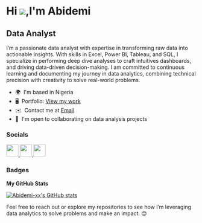 Hi ![](https://user-images.githubusercontent.com/18350557/176309783-0785949b-9127-417c-8b55-ab5a4333674e.gif),I'm Abidemi
==========================================================================================================================================

Data Analyst
------------
I’m a passionate data analyst with expertise in transforming raw data into actionable insights. With skills in Excel, Power BI, Tableau, and SQL, I specialize in performing deep dive analyses to craft intuitives dashboards, and driving data-driven decision-making. I am committed to continuous learning and documenting my journey in data analytics, combining technical precision with creativity to solve real-world problems.

* 🌍  I'm based in Nigeria
* 🖥️  Portfolio: [View my work](http://https://www.datascienceportfol.io/olowookereabidemi)
* ✉️  Contact me at [Email](mailto:abidemikaothar@gmail.com)
* 🤝  I'm open to collaborating on data analysis projects


### Socials

<p align="left"> <a href="https://www.github.com/Abidemi-xx" target="_blank" rel="noreferrer"> <picture> <source media="(prefers-color-scheme: dark)" srcset="https://raw.githubusercontent.com/danielcranney/readme-generator/main/public/icons/socials/github-dark.svg" /> <source media="(prefers-color-scheme: light)" srcset="https://raw.githubusercontent.com/danielcranney/readme-generator/main/public/icons/socials/github.svg" /> <img src="https://raw.githubusercontent.com/danielcranney/readme-generator/main/public/icons/socials/github.svg" width="32" height="32" /> </picture> </a> <a href="https://www.linkedin.com/in/olowookereabidemi" target="_blank" rel="noreferrer"> <picture> <source media="(prefers-color-scheme: dark)" srcset="https://raw.githubusercontent.com/danielcranney/readme-generator/main/public/icons/socials/linkedin-dark.svg" /> <source media="(prefers-color-scheme: light)" srcset="https://raw.githubusercontent.com/danielcranney/readme-generator/main/public/icons/socials/linkedin.svg" /> <img src="https://raw.githubusercontent.com/danielcranney/readme-generator/main/public/icons/socials/linkedin.svg" width="32" height="32" /> </picture> </a> <a href="https://www.x.com/abidemi__xx" target="_blank" rel="noreferrer"> <picture> <source media="(prefers-color-scheme: dark)" srcset="https://raw.githubusercontent.com/danielcranney/readme-generator/main/public/icons/socials/twitter-dark.svg" /> <source media="(prefers-color-scheme: light)" srcset="https://raw.githubusercontent.com/danielcranney/readme-generator/main/public/icons/socials/twitter.svg" /> <img src="https://raw.githubusercontent.com/danielcranney/readme-generator/main/public/icons/socials/twitter.svg" width="32" height="32" /> </picture> </a></p>

### Badges

<b>My GitHub Stats</b>

<a href="http://www.github.com/Abidemi-xx"><img src="https://github-readme-stats.vercel.app/api?username=Olowookere-Abidemi&show_icons=true&hide=prs,issues,&title_color=3382ed&text_color=ffffff&icon_color=3382ed&bg_color=000000&hide_border=true&show_icons=true" alt="Abidemi-xx's GitHub stats" /></a>

Feel free to reach out or explore my repositories to see how I’m leveraging data analytics to solve problems and make an impact. 😊
